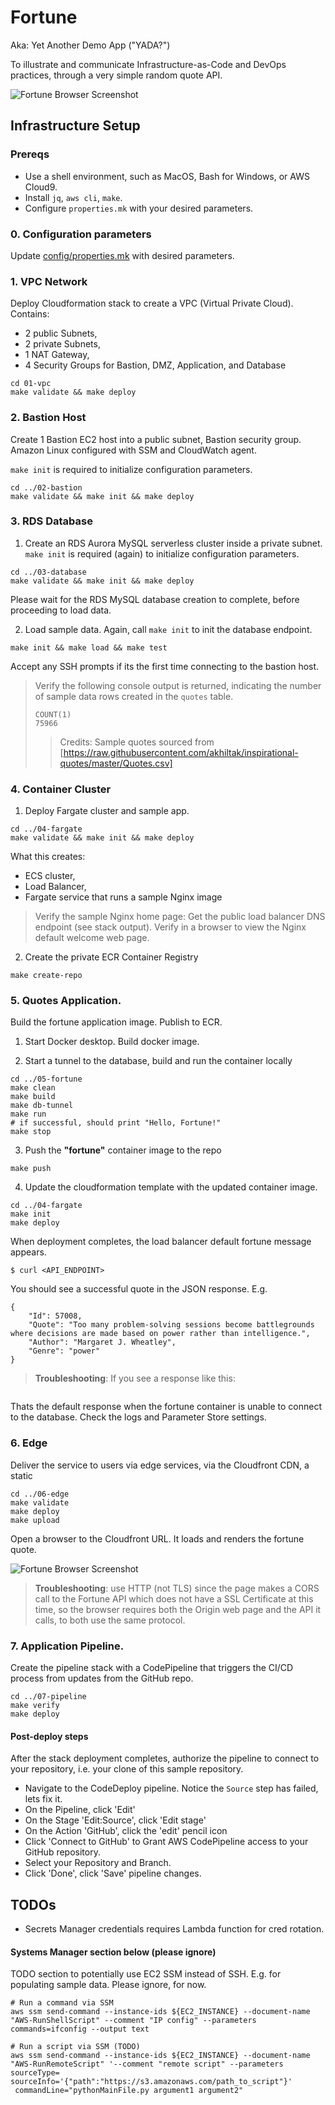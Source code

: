 # Fortune 

Aka: Yet Another Demo App ("YADA?")

To illustrate and communicate Infrastructure-as-Code and DevOps practices, through a very simple random quote API.

![Fortune Browser Screenshot](06-edge/FortuneScreenshot.png) 


## Infrastructure Setup

### Prereqs

* Use a shell environment, such as MacOS, Bash for Windows, or AWS Cloud9.
* Install ```jq```, ```aws cli```, ```make```.
* Configure ```properties.mk``` with your desired parameters.

### 0. Configuration parameters

Update [config/properties.mk](config/properties.mk) with desired parameters.

### 1. VPC Network

Deploy Cloudformation stack to create a VPC (Virtual Private Cloud). Contains:
* 2 public Subnets, 
* 2 private Subnets, 
* 1 NAT Gateway, 
* 4 Security Groups for Bastion, DMZ, Application, and Database

```
cd 01-vpc
make validate && make deploy
```

### 2. Bastion Host

Create 1 Bastion EC2 host into a public subnet, Bastion security group. Amazon Linux configured with SSM and CloudWatch agent.

```make init``` is required to initialize configuration parameters.

```
cd ../02-bastion
make validate && make init && make deploy
```

### 3. RDS Database 

1. Create an RDS Aurora MySQL serverless cluster inside a private subnet. 
```make init``` is required (again) to initialize configuration parameters.

```
cd ../03-database
make validate && make init && make deploy
```

Please wait for the RDS MySQL database creation to complete, before proceeding to load data.

2. Load sample data. Again, call ```make init``` to init the database endpoint.

```
make init && make load && make test
```
Accept any SSH prompts if its the first time connecting to the bastion host.

> Verify the following console output is returned, indicating the number of sample data rows created in the ```quotes``` table.
>
>```
>COUNT(1)
>75966
>```
>
>> Credits: Sample quotes sourced from [https://raw.githubusercontent.com/akhiltak/inspirational-quotes/master/Quotes.csv]

### 4. Container Cluster

1. Deploy Fargate cluster and sample app.

```
cd ../04-fargate
make validate && make init && make deploy

```

What this creates: 
* ECS cluster, 
* Load Balancer, 
* Fargate service that runs a sample Nginx image

>Verify the sample Nginx home page:
>Get the public load balancer DNS endpoint (see stack output). 
>Verify in a browser to view the Nginx default welcome web page.

2. Create the private ECR Container Registry

```
make create-repo
```

### 5. Quotes Application.

Build the fortune application image. Publish to ECR.

1. Start Docker desktop. Build docker image.

2. Start a tunnel to the database, build and run the container locally

```
cd ../05-fortune
make clean
make build
make db-tunnel
make run
# if successful, should print "Hello, Fortune!"
make stop
```

3. Push the __"fortune"__ container image to the repo

```
make push
```

4. Update the cloudformation template with the updated container image.

```
cd ../04-fargate
make init
make deploy

```

When deployment completes, the load balancer default fortune message appears.

```
$ curl <API_ENDPOINT>
```

You should see a successful quote in the JSON response. E.g.
```
{
    "Id": 57008,
    "Quote": "Too many problem-solving sessions become battlegrounds where decisions are made based on power rather than intelligence.",
    "Author": "Margaret J. Wheatley",
    "Genre": "power"
}
```

> **Troubleshooting**: If you see a response like this:
```Hello, Fortune!
```
Thats the default response when the fortune container is unable to connect to the database. Check the logs and Parameter Store settings.

### 6. Edge 

Deliver the service to users via edge services, via the Cloudfront CDN, a static  

```
cd ../06-edge
make validate
make deploy
make upload
```

Open a browser to the Cloudfront URL. It loads and renders the fortune quote.

![Fortune Browser Screenshot](06-edge/FortuneScreenshot.png) 

> **Troubleshooting**: use HTTP (not TLS) since the page makes a CORS call to the Fortune API which does not have a SSL Certificate at this time, so the browser requires both the Origin web page and the API it calls, to both use the same protocol.


### 7. Application Pipeline.

Create the pipeline stack with a CodePipeline that triggers the CI/CD process from updates from the GitHub repo.

```
cd ../07-pipeline
make verify
make deploy
```

#### Post-deploy steps

After the stack deployment completes, authorize the pipeline to connect to your repository, i.e. your clone of this sample repository.

* Navigate to the CodeDeploy pipeline. Notice the `Source` step has failed, lets fix it.
* On the Pipeline, click 'Edit'
* On the Stage 'Edit:Source', click 'Edit stage'
* On the Action 'GitHub', click the 'edit' pencil icon
* Click 'Connect to GitHub' to Grant AWS CodePipeline access to your GitHub repository.
* Select your Repository and Branch.
* Click 'Done', click 'Save' pipeline changes.


## TODOs

* Secrets Manager credentials requires Lambda function for cred rotation.

#### Systems Manager section below (please ignore)

TODO section to potentially use EC2 SSM instead of SSH. E.g. for populating sample data. Please ignore, for now.

```
# Run a command via SSM
aws ssm send-command --instance-ids ${EC2_INSTANCE} --document-name "AWS-RunShellScript" --comment "IP config" --parameters commands=ifconfig --output text

# Run a script via SSM (TODO)
aws ssm send-command --instance-ids ${EC2_INSTANCE} --document-name "AWS-RunRemoteScript" '--comment "remote script" --parameters sourceType= sourceInfo='{"path":"https://s3.amazonaws.com/path_to_script"}'
 commandLine="pythonMainFile.py argument1 argument2"
```
